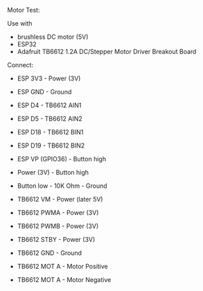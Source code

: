 Motor Test:

Use with 
 * brushless DC motor (5V)
 * ESP32
 * Adafruit TB6612 1.2A DC/Stepper Motor Driver Breakout Board
 
Connect:
* ESP 3V3 - Power (3V)
* ESP GND - Ground
* ESP D4 - TB6612 AIN1
* ESP D5 - TB6612 AIN2
* ESP D18 - TB6612 BIN1
* ESP D19 - TB6612 BIN2
* ESP VP (GPIO36) - Button high
* Power (3V) - Button high
* Button low - 10K Ohm - Ground

* TB6612 VM - Power (later 5V) 
* TB6612 PWMA - Power (3V)
* TB6612 PWMB - Power (3V)
* TB6612 STBY - Power (3V)
* TB6612 GND - Ground 
* TB6612 MOT A - Motor Positive
* TB6612 MOT A - Motor Negative 


